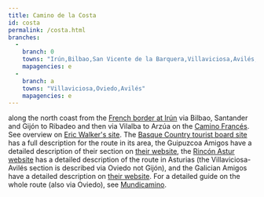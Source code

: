 ```yaml
---
title: Camino de la Costa
id: costa
permalink: /costa.html
branches:
  -
    branch: 0
    towns: "Irún,Bilbao,San Vicente de la Barquera,Villaviciosa,Avilés,Ribadeo,Sobrado dos Monxes,Arzúa"
    mapagencies: e
  -
    branch: a
    towns: "Villaviciosa,Oviedo,Avilés"
    mapagencies: e
---
```


along the north coast from the [French border at Irún][0] via Bilbao, Santander and Gijón to Ribadeo and then via Vilalba to Arzúa on the [Camino Francés][1]. See overview on [Eric Walker's site][2]. The [Basque Country tourist board site][3] has a full description for the route in its area, the Guipuzcoa Amigos have a detailed description of their section on [their website][4], the [Rincón Astur website][5] has a detailed description of the route in Asturias (the Villaviciosa-Avilés section is described via Oviedo not Gijón), and the Galician Amigos have a detailed description on [their website][6]. For a detailed guide on the whole route (also via Oviedo), see [Mundicamino][7].

[0]: littorale.html
[1]: frances.html
[2]: http://www.gawthorpe40.freeserve.co.uk/pages/costa.htm
[3]: http://tourism.euskadi.net/x65-19143/en/
[4]: http://www.caminosnorte.org/
[5]: http://www.rinconastur.net/camino/rutas.php
[6]: http://www.amigosdelcamino.com/
[7]: http://www.mundicamino.com/rutas.cfm?id=37